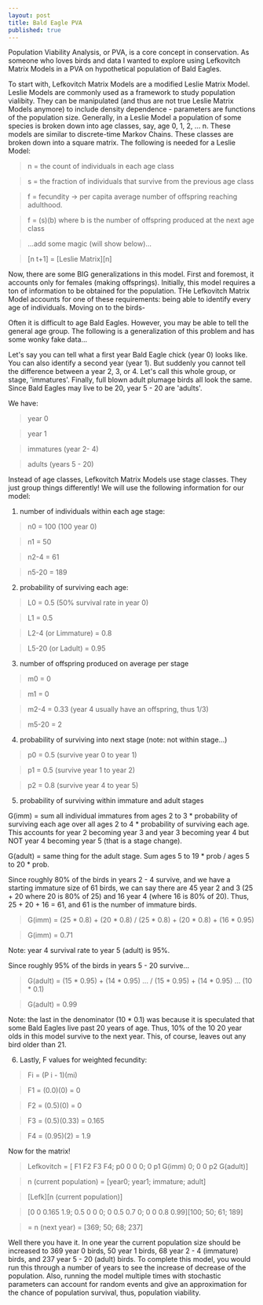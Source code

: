 ```yaml
---
layout: post
title: Bald Eagle PVA
published: true
---
```


Population Viability Analysis, or PVA, is a core concept in conservation. As someone who loves birds and data I wanted to explore using Lefkovitch Matrix Models in a PVA on hypothetical population of Bald Eagles.

To start with, Lefkovitch Matrix Models are a modified Leslie Matrix Model. Leslie Models are commonly used as a framework to study population vialibity. They can be manipulated (and thus are not true Leslie Matrix Models anymore) to include density dependence - parameters are functions of the population size. Generally, in a Leslie Model a population of some species is broken down into age classes, say, age 0, 1, 2, ... n. These models are similar to discrete-time Markov Chains. These classes are broken down into a square matrix. The following is needed for a Leslie Model:

> n = the count of individuals in each age class

> s = the fraction of individuals that survive from the previous age class

> f = fecundity -> per capita average number of offspring reaching adulthood.

> f = (s)(b) where b is the number of offspring produced at the next age class

> ...add some magic (will show below)...

> [n t+1] = [Leslie Matrix][n]

Now, there are some BIG generalizations in this model. First and foremost, it accounts only for females (making offsprings). Initially, this model requires a ton of information to be obtained for the population. THe Lefkovitch Matrix Model accounts for one of these requirements: being able to identify every age of individuals. Moving on to the birds-

Often it is difficult to age Bald Eagles. However, you may be able to tell the general age group. The following is a generalization of this problem and has some wonky fake data...

Let's say you can tell what a first year Bald Eagle chick (year 0) looks like. You can also identify a second year (year 1). But suddenly you cannot tell the difference between a year 2, 3, or 4. Let's call this whole group, or stage, 'immatures'. Finally, full blown adult plumage birds all look the same. Since Bald Eagles may live to be 20, year 5 - 20 are 'adults'.

We have: 

> year 0

> year 1

> immatures (year 2- 4)

> adults (years 5 - 20)

Instead of age classes, Lefkovitch Matrix Models use stage classes. They just group things differently! We will use the following information for our model:  

1. number of individuals within each age stage: 

> n0 = 100 (100 year 0)

> n1 = 50

> n2-4 = 61

> n5-20 = 189

2. probability of surviving each age:

> L0 = 0.5 (50% survival rate in year 0)

> L1 = 0.5 

> L2-4 (or Limmature) = 0.8

> L5-20 (or Ladult) = 0.95

3. number of offspring produced on average per stage

> m0 = 0

> m1 = 0

> m2-4 = 0.33 (year 4 usually have an offspring, thus 1/3)

> m5-20 = 2

4. probability of surviving into next stage (note: not within stage...)

> p0 = 0.5 (survive year 0 to year 1)

> p1 = 0.5 (survive year 1 to year 2)

> p2 = 0.8 (survive year 4 to year 5)

5. probability of surviving within immature and adult stages

G(imm) = sum all individual immatures from ages 2 to 3 * probability of surviving each age over all ages 2 to 4 * probability of surviving each age. This accounts for year 2 becoming year 3 and year 3 becoming year 4 but NOT year 4 becoming year 5 (that is a stage change).

G(adult) = same thing for the adult stage. Sum ages 5 to 19 * prob / ages 5 to 20 * prob. 
 
Since roughly 80% of the birds in years 2 - 4 survive, and we have a starting immature size of 61 birds, we can say there are 45 year 2 and 3 (25 + 20 where 20 is 80% of 25) and 16 year 4 (where 16 is 80% of 20). Thus, 25 + 20 + 16 = 61, and 61 is the number of immature birds. 

> G(imm) = (25 * 0.8) + (20 * 0.8) / (25 * 0.8) + (20 * 0.8) + (16 * 0.95)

> G(imm) = 0.71

Note: year 4 survival rate to year 5 (adult) is 95%. 

Since roughly 95% of the birds in years 5 - 20 survive...
> G(adult) = (15 * 0.95) + (14 * 0.95) ... / (15 * 0.95) + (14 * 0.95) ... (10 * 0.1)

> G(adult) = 0.99

Note: the last in the denominator (10 * 0.1) was because it is speculated that some Bald Eagles live past 20 years of age. Thus, 10% of the 10 20 year olds in this model survive to the next year. This, of course, leaves out any bird older than 21. 

6. Lastly, F values for weighted fecundity: 

> Fi = (P i - 1)(mi)

> F1 = (0.0)(0) = 0

> F2 = (0.5)(0) = 0 

> F3 = (0.5)(0.33) = 0.165

> F4 = (0.95)(2) = 1.9

Now for the matrix! 

> Lefkovitch = [ F1 F2 F3 F4; p0 0 0 0; 0 p1 G(imm) 0; 0 0 p2 G(adult)]

> n (current population) = [year0; year1; immature; adult]

> [Lefk][n (current population)]

>[0 0 0.165 1.9; 0.5 0 0 0; 0 0.5 0.7 0; 0 0 0.8 0.99][100; 50; 61; 189]

>= n (next year) = [369; 50; 68; 237]

Well there you have it. In one year the current population size should be increased to 369 year 0 birds, 50 year 1 birds, 68 year 2 - 4 (immature) birds, and 237 year 5 - 20 (adult) birds. To complete this model, you would run this through a number of years to see the increase of decrease of the population. Also, running the model multiple times with stochastic parameters can account for random events and give an approximation for the chance of population survival, thus, population viability. 

